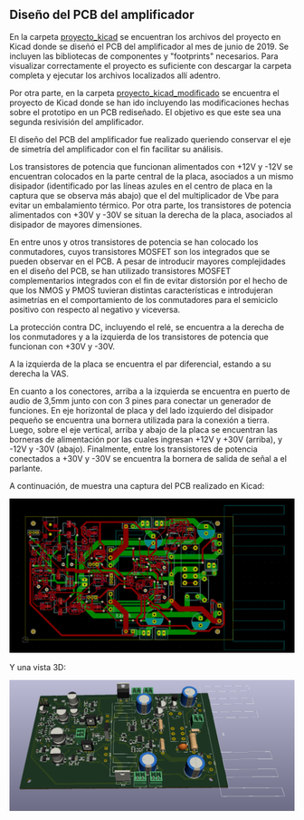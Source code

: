 ## Diseño del PCB del amplificador

En la carpeta [proyecto_kicad](./proyecto_kicad) se encuentran los archivos del proyecto en Kicad donde se diseñó el PCB del amplificador al mes de junio de 2019. Se incluyen las bibliotecas de componentes y "footprints" necesarios. Para visualizar correctamente el proyecto es suficiente con descargar la carpeta completa y ejecutar los archivos localizados allí adentro.

Por otra parte, en la carpeta [proyecto_kicad_modificado](./proyecto_kicad_modificado) se encuentra el proyecto de Kicad donde se han ido incluyendo las modificaciones hechas sobre el prototipo en un PCB rediseñado. El objetivo es que este sea una segunda resivisión del amplificador.

El diseño del PCB del amplificador fue realizado queriendo conservar el eje de simetría del amplificador con el fin facilitar su análisis. 

Los transistores de potencia que funcionan alimentados con +12V y -12V se encuentran colocados en la parte central de la placa, asociados a un mismo disipador (identificado por las líneas azules en el centro de placa en la captura que se observa más abajo) que el del multiplicador de Vbe para evitar un embalamiento térmico. Por otra parte, los transistores de potencia alimentados con +30V y -30V se situan  la derecha de la placa, asociados al disipador de mayores dimensiones. 

En entre unos y otros transistores de potencia se han colocado los conmutadores, cuyos transistores MOSFET son los integrados que se pueden observar en el PCB. A pesar de introducir mayores complejidades en el diseño del PCB, se han utilizado transistores MOSFET complementarios integrados con el fin de evitar distorsión por el hecho de que los NMOS y PMOS tuvieran distintas características e introdujeran asimetrías en el comportamiento de los conmutadores para el semiciclo positivo con respecto al negativo y viceversa.

La protección contra DC, incluyendo el relé, se encuentra a la derecha de los conmutadores y a la izquierda de los transistores de potencia que funcionan con +30V y -30V.

A la izquierda de la placa se encuentra el par diferencial, estando a su derecha la VAS.

En cuanto a los conectores, arriba a la izquierda se encuentra en puerto de audio de 3,5mm junto con con 3 pines para conectar un generador de funciones. En eje horizontal de placa y del lado izquierdo del disipador pequeño se encuentra una bornera utilizada para la conexión a tierra. Luego, sobre el eje vertical, arriba y abajo de la placa se encuentran las borneras de alimentación por las cuales ingresan +12V y +30V (arriba), y -12V y -30V (abajo). Finalmente, entre los transistores de potencia conectados a +30V y -30V se encuentra la bornera de salida de señal a el parlante. 

A continuación, de muestra una captura del PCB realizado en Kicad:

![](captura_PCB.png)

Y una vista 3D:

![](captura_PCB_3D.png)